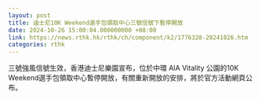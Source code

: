 ```yaml
---
layout: post
title: 迪士尼10K Weekend選手包領取中心三號信號下暫停開放
date: 2024-10-26 15:00:04.000000000 +08:00
link: https://news.rthk.hk/rthk/ch/component/k2/1776328-20241026.htm
categories: rthk
---
```


三號強風信號生效，香港迪士尼樂園宣布，位於中環 AIA Vitality 公園的10K Weekend選手包領取中心暫停開放，有關重新開放的安排，將於官方活動網頁公布。
